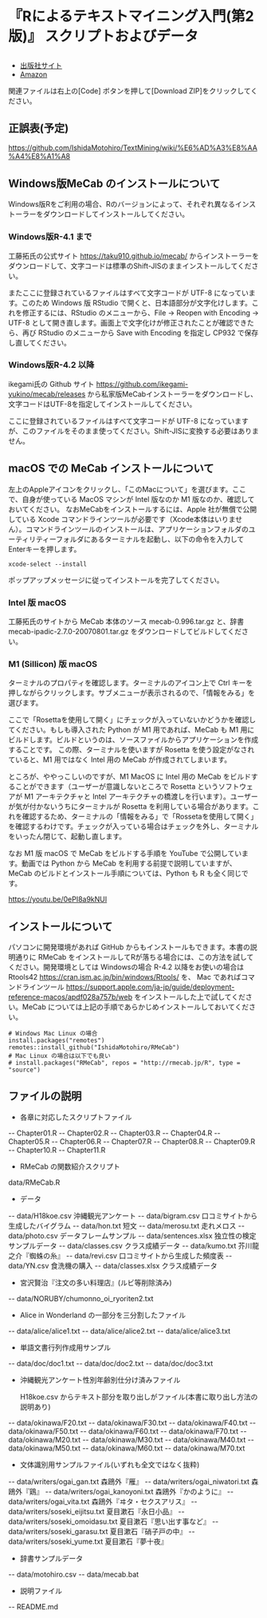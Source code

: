 # 『Rによるテキストマイニング入門(第2版)』 スクリプトおよびデータ

##
- [出版社サイト](http://www.morikita.co.jp/books/book/3169)
- [Amazon](https://www.amazon.co.jp/dp/4627848420/)

関連ファイルは右上の[Code] ボタンを押して[Download ZIP]をクリックしてください。

## 正誤表(予定)

https://github.com/IshidaMotohiro/TextMining/wiki/%E6%AD%A3%E8%AA%A4%E8%A1%A8


## Windows版MeCab のインストールについて

Windows版Rをご利用の場合、Rのバージョンによって、それぞれ異なるインストーラーをダウンロードしてインストールしてください。

### Windows版R-4.1 まで

工藤拓氏の公式サイト <https://taku910.github.io/mecab/> からインストーラーをダウンロードして、文字コードは標準のShift-JISのままインストールしてください。

またここに登録されているファイルはすべて文字コードが UTF-8 になっています。このため Windows 版 RStudio で開くと、日本語部分が文字化けします。これを修正するには、RStudio のメニューから、File -> Reopen with Encoding -> UTF-8 として開き直します。画面上で文字化けが修正されたことが確認できたら、再び RStudio のメニューから Save with Encoding を指定し CP932 で保存し直してください。


### Windows版R-4.2 以降

ikegami氏の Github サイト <https://github.com/ikegami-yukino/mecab/releases> から私家版MeCabインストーラーをダウンロードし、文字コードはUTF-8を指定してインストールしてください。

ここに登録されているファイルはすべて文字コードが UTF-8 になっていますが、このファイルをそのまま使ってください。Shift-JISに変換する必要はありません。


## macOS での MeCab インストールについて

左上のAppleアイコンをクリックし、「このMacについて」を選びます。ここで、自身が使っている MacOS マシンが Intel 版なのか M1 版なのか、確認しておいてください。
なおMeCabをインストールするには、Apple 社が無償で公開している Xcode コマンドラインツールが必要です（Xcode本体はいりません）。コマンドラインツールのインストールは、アプリケーションフォルダのユーティリティーフォルダにあるターミナルを起動し、以下の命令を入力してEnterキーを押します。

```
xcode-select --install
```

ポップアップメッセージに従ってインストールを完了してください。

### Intel 版 macOS

工藤拓氏のサイトから MeCab 本体のソース mecab-0.996.tar.gz と、辞書 mecab-ipadic-2.7.0-20070801.tar.gz をダウンロードしてビルドしてください。


### M1 (Sillicon) 版 macOS

ターミナルのプロパティを確認します。ターミナルのアイコン上で Ctrl キーを押しながらクリックします。サブメニューが表示されるので、「情報をみる」を選びます。

ここで「Rosettaを使用して開く」にチェックが入っていないかどうかを確認してください。もしも導入された Python が M1 用であれば、MeCab も M1 用にビルドします。ビルドというのは、ソースファイルからアプリケーションを作成することです。 この際、ターミナルを使いますが Rosetta を使う設定がなされていると、M1 用ではなく Intel 用の MeCab が作成されてしまいます。

ところが、ややっこしいのですが、M1 MacOS に Intel 用の MeCab をビルドすることができます（ユーザーが意識しないところで Rosetta というソフトウェアが M1 アーキテクチャと Intel アーキテクチャの橋渡しを行います）。ユーザーが気が付かないうちにターミナルが Rosetta を利用している場合があります。これを確認するため、ターミナルの「情報をみる」で「Rossetaを使用して開く」を確認するわけです。チェックが入っている場合はチェックを外し、ターミナルをいったん閉じて、起動し直します。

なお M1 版 macOS で MeCab をビルドする手順を YouTube で公開しています。動画では Python から MeCab を利用する前提で説明していますが、MeCab のビルドとインストール手順については、Python も R も全く同じです。

https://youtu.be/0ePI8a9kNUI




## インストールについて

パソコンに開発環境があれば GitHub からもインストールもできます。本書の説明通りに RMeCab をインストールしてRが落ちる場合には、この方法を試してください。開発環境としては Windowsの場合 R-4.2 以降をお使いの場合は Rtools42 https://cran.ism.ac.jp/bin/windows/Rtools/ を、 Mac であればコマンドラインツール https://support.apple.com/ja-jp/guide/deployment-reference-macos/apdf028a757b/web をインストールした上で試してください。MeCab については上記の手順であらかじめインストールしておいてください。

```
# Windows Mac Linux の場合
install.packages("remotes")
remotes::install_github("IshidaMotohiro/RMeCab")
# Mac Linux の場合は以下でも良い
# install.packages("RMeCab", repos = "http://rmecab.jp/R", type = "source")
```

## ファイルの説明



- 各章に対応したスクリプトファイル

-- Chapter01.R
-- Chapter02.R
-- Chapter03.R
-- Chapter04.R
-- Chapter05.R
-- Chapter06.R
-- Chapter07.R
-- Chapter08.R
-- Chapter09.R
-- Chapter10.R
-- Chapter11.R

- RMeCab の関数紹介スクリプト

data/RMeCab.R

- データ

--  data/H18koe.csv      沖縄観光アンケート
-- data/bigram.csv      口コミサイトから生成したバイグラム
--  data/hon.txt         短文
--  data/merosu.txt      走れメロス
--  data/photo.csv       データフレームサンプル
--  data/sentences.xlsx  独立性の検定サンプルデータ
--  data/classes.csv     クラス成績データ
--  data/kumo.txt        芥川龍之介『蜘蛛の糸』
--  data/revi.csv        口コミサイトから生成した頻度表
--  data/YN.csv          食洗機の購入
--  data/classes.xlsx    クラス成績データ
  
- 宮沢賢治『注文の多い料理店』(ルビ等削除済み)

-- data/NORUBY/chumonno_oi_ryoriten2.txt

- Alice in Wonderland の一部分を三分割したファイル

--  data/alice/alice1.txt
--  data/alice/alice2.txt
--  data/alice/alice3.txt

- 単語文書行列作成用サンプル

--  data/doc/doc1.txt
--  data/doc/doc2.txt
--  data/doc/doc3.txt

- 沖縄観光アンケート性別年齢別仕分け済みファイル

  H18koe.csv からテキスト部分を取り出しがファイル(本書に取り出し方法の説明あり)

--  data/okinawa/F20.txt 
--  data/okinawa/F30.txt
--  data/okinawa/F40.txt
--  data/okinawa/F50.txt
--  data/okinawa/F60.txt
--  data/okinawa/F70.txt
--  data/okinawa/M20.txt
--  data/okinawa/M30.txt
--  data/okinawa/M40.txt
--  data/okinawa/M50.txt
--  data/okinawa/M60.txt
--  data/okinawa/M70.txt

- 文体識別用サンプルファイル(いずれも全文ではなく抜粋) 

--  data/writers/ogai_gan.txt               森鴎外『雁』
--  data/writers/ogai_niwatori.txt          森鴎外『鶏』
--  data/writers/ogai_kanoyoni.txt          森鴎外『かのように』
--  data/writers/ogai_vita.txt              森鴎外『ヰタ・セクスアリス』
--  data/writers/soseki_eijitsu.txt         夏目漱石『永日小品』
--  data/writers/soseki_omoidasu.txt        夏目漱石『思い出す事など』
--  data/writers/soseki_garasu.txt          夏目漱石『硝子戸の中』
--  data/writers/soseki_yume.txt            夏目漱石『夢十夜』

- 辞書サンプルデータ

--  data/motohiro.csv
--  data/mecab.bat 

- 説明ファイル

--  README.md
  
